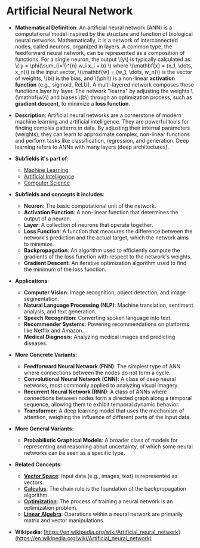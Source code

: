 # Artificial Neural Network

- **Mathematical Definition**: An artificial neural network (ANN) is a computational model inspired by the structure and function of biological neural networks. Mathematically, it is a network of interconnected nodes, called neurons, organized in layers. A common type, the feedforward neural network, can be represented as a composition of functions. For a single neuron, the output \\(y\\) is typically calculated as:
  \\( y = \phi(\sum_{i=1}^{n} w_i x_i + b) \\)
  where \\(\mathbf{x} = (x_1, \dots, x_n)\\) is the input vector, \\(\mathbf{w} = (w_1, \dots, w_n)\\) is the vector of weights, \\(b\\) is the bias, and \\(\phi\\) is a non-linear **activation function** (e.g., sigmoid, ReLU). A multi-layered network composes these functions layer by layer. The network "learns" by adjusting the weights \\(\mathbf{w}\\) and biases \\(b\\) through an optimization process, such as **gradient descent**, to minimize a **loss function**.

- **Description**: Artificial neural networks are a cornerstone of modern machine learning and artificial intelligence. They are powerful tools for finding complex patterns in data. By adjusting their internal parameters (weights), they can learn to approximate complex, non-linear functions and perform tasks like classification, regression, and generation. Deep learning refers to ANNs with many layers (deep architectures).

- **Subfields it's part of**:
    - [Machine Learning](https://en.wikipedia.org/wiki/Machine_learning)
    - [Artificial Intelligence](https://en.wikipedia.org/wiki/Artificial_intelligence)
    - [Computer Science](https://en.wikipedia.org/wiki/Computer_science)

- **Subfields and concepts it includes**:
    - **Neuron**: The basic computational unit of the network.
    - **Activation Function**: A non-linear function that determines the output of a neuron.
    - **Layer**: A collection of neurons that operate together.
    - **Loss Function**: A function that measures the difference between the network's prediction and the actual target, which the network aims to minimize.
    - **Backpropagation**: An algorithm used to efficiently compute the gradients of the loss function with respect to the network's weights.
    - **Gradient Descent**: An iterative optimization algorithm used to find the minimum of the loss function.

- **Applications**:
    - **Computer Vision**: Image recognition, object detection, and image segmentation.
    - **Natural Language Processing (NLP)**: Machine translation, sentiment analysis, and text generation.
    - **Speech Recognition**: Converting spoken language into text.
    - **Recommender Systems**: Powering recommendations on platforms like Netflix and Amazon.
    - **Medical Diagnosis**: Analyzing medical images and predicting diseases.

- **More Concrete Variants**:
    - **Feedforward Neural Network (FNN)**: The simplest type of ANN where connections between the nodes do not form a cycle.
    - **Convolutional Neural Network (CNN)**: A class of deep neural networks, most commonly applied to analyzing visual imagery.
    - **Recurrent Neural Network (RNN)**: A class of ANNs where connections between nodes form a directed graph along a temporal sequence, allowing them to exhibit temporal dynamic behavior.
    - **Transformer**: A deep learning model that uses the mechanism of attention, weighing the influence of different parts of the input data.

- **More General Variants**:
    - **Probabilistic Graphical Models**: A broader class of models for representing and reasoning about uncertainty, of which some neural networks can be seen as a specific type.

- **Related Concepts**:
    - **[Vector Space](../../pure_mathematics/algebra/vector_space.md)**: Input data (e.g., images, text) is represented as vectors.
    - **[Calculus](../../pure_mathematics/analysis/calculus.md)**: The chain rule is the foundation of the backpropagation algorithm.
    - **[Optimization](../optimization/optimization.md)**: The process of training a neural network is an optimization problem.
    - **[Linear Algebra](../../pure_mathematics/algebra/linear_algebra.md)**: Operations within a neural network are primarily matrix and vector manipulations.

- **Wikipedia**: [https://en.wikipedia.org/wiki/Artificial_neural_network](https://en.wikipedia.org/wiki/Artificial_neural_network)

